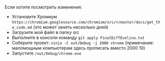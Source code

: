 Если хотите посмотреть изменения:
 * Установите Хромиум `https://chromium.googlesource.com/chromium/src/+/master/docs/get_the_code.md` (это может занять несколько дней)
 * Загрузите мой файл в папку src
 * Выполните в консоли команду `git apply FinalDiffEvelina.txt`
 * Соберите проект: `ninja -C out/Debug -j 2000 chrome` (примечание: маломощным компьютерам здесь прописать вместо 2000 10)
 * Запустите `/out/Debug/chrome.exe`